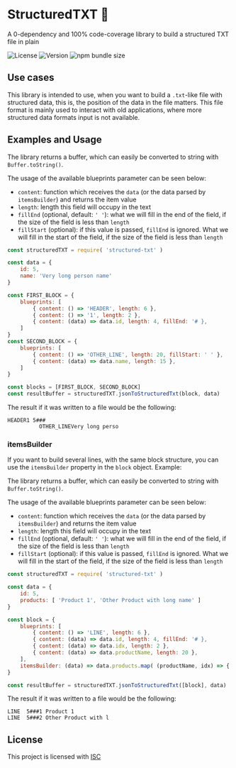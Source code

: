 # StructuredTXT 📃

A 0-dependency and 100% code-coverage library to build a structured TXT file in plain 

![License](https://img.shields.io/npm/l/structured-txt?style=plastic)
![Version](https://img.shields.io/npm/v/structured-txt)
![npm bundle size](https://img.shields.io/bundlephobia/minzip/structured-txt?label=size)

## Use cases

This library is intended to use, when you want to build a `.txt`-like file with structured data, this is, the position of the data in the file matters. This file format is mainly used to interact with old applications, where more structured data formats input is not available.

## Examples and Usage

The library returns a buffer, which can easily be converted to string with `Buffer.toString()`.

The usage of the available blueprints parameter can be seen below:

* `content`: function which receives the `data` (or the data parsed by `itemsBuilder`) and returns the item value
* `length`: length this field will occupy in the text
* `fillEnd` (optional, default: `' '`): what we will fill in the end of the field, if the size of the field is less than `length`
* `fillStart` (optional): if this value is passed, `fillEnd` is ignored. What we will fill in the start of the field, if the size of the field is less than `length` 

```javascript
const structuredTXT = require( 'structured-txt' )

const data = {
    id: 5,
    name: 'Very long person name'
}

const FIRST_BLOCK = {
    blueprints: [
        { content: () => 'HEADER', length: 6 },
        { content: () => '1', length: 2 },
        { content: (data) => data.id, length: 4, fillEnd: '# },
    ]
}
const SECOND_BLOCK = {
    blueprints: [
        { content: () => 'OTHER_LINE', length: 20, fillStart: ' ' },
        { content: (data) => data.name, length: 15 },
    ]
}

const blocks = [FIRST_BLOCK, SECOND_BLOCK]
const resultBuffer = structuredTXT.jsonToStructuredTxt(block, data)
```

The result if it was written to a file would be the following:
```
HEADER1 5###
          OTHER_LINEVery long perso
```

### itemsBuilder

If you want to build several lines, with the same block structure, you can use the `itemsBuilder` property in the `block` object. Example:

The library returns a buffer, which can easily be converted to string with `Buffer.toString()`.

The usage of the available blueprints parameter can be seen below:

* `content`: function which receives the `data` (or the data parsed by `itemsBuilder`) and returns the item value
* `length`: length this field will occupy in the text
* `fillEnd` (optional, default: `' '`): what we will fill in the end of the field, if the size of the field is less than `length`
* `fillStart` (optional): if this value is passed, `fillEnd` is ignored. What we will fill in the start of the field, if the size of the field is less than `length` 

```javascript
const structuredTXT = require( 'structured-txt' )

const data = {
    id: 5,
    products: [ 'Product 1', 'Other Product with long name' ]
}

const block = {
    blueprints: [
        { content: () => 'LINE', length: 6 },
        { content: (data) => data.id, length: 4, fillEnd: '# },
        { content: (data) => data.idx, length: 2 },
        { content: (data) => data.productName, length: 20 },
    ],
    itemsBuilder: (data) => data.products.map( (productName, idx) => { ...data, productName, idx: idx + 1 } )
}

const resultBuffer = structuredTXT.jsonToStructuredTxt([block], data)
```

The result if it was written to a file would be the following:
```
LINE  5###1 Product 1           
LINE  5###2 Other Product with l
```

## License

This project is licensed with [ISC](./LICENSE.md)